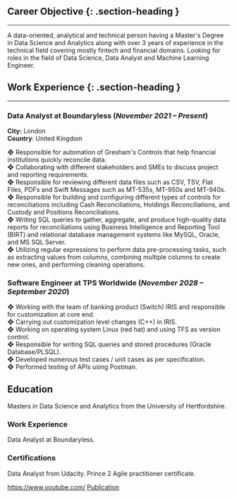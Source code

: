 
## Career Objective {: .section-heading }
---
A data-oriented, analytical and technical person having a Master's Degree in Data Science and Analytics 
along with over 3 years of experience in the technical field covering mostly fintech and financial 
domains. Looking for roles in the field of Data Science, Data Analyst and Machine Learning Engineer.

## Work Experience {: .section-heading }
---
### Data Analyst at Boundaryless (_November 2021 – Present_)
**City:** London  
**Country**: United Kingdom  

❖ Responsible for automation of Gresham's Controls that help financial institutions quickly reconcile data.  
❖ Collaborating with different stakeholders and SMEs to discuss project and reporting requirements.  
❖ Responsible for reviewing different data files such as CSV, TSV, Flat Files, PDFs and Swift Messages such as MT-535s, MT-950s and MT-940s.  
❖ Responsible for building and configuring different types of controls for reconciliations including Cash Reconciliations, Holdings Reconciliations, and Custody and Positions Reconciliations.  
❖ Writing SQL queries to gather, aggregate, and produce high-quality data reports for reconciliations using Business Intelligence and Reporting Tool (BIRT) and relational database management systems like MySQL, Oracle, and MS SQL Server.  
❖ Utilizing regular expressions to perform data pre-processing tasks, such as extracting values from columns, combining multiple columns to create new ones, and performing cleaning operations.  


### Software Engineer at TPS Worldwide (_November 2028 – September 2020_)
❖ Working with the team of banking product (Switch) IRIS and responsible for customization at core end.  
❖ Carrying out customization level changes (C++) in IRIS.  
❖ Working on operating system Linux (red hat) and using TFS as version control.  
❖ Responsible for writing SQL queries and stored procedures (Oracle Database/PLSQL).  
❖ Developed numerous test cases / unit cases as per specification.  
❖ Performed testing of APIs using Postman.  

## Education
Masters in Data Science and Analytics from the University of Hertfordshire.

### Work Experience
Data Analyst at Boundaryless.

### Certifications
Data Analyst from Udacity.
Prince 2 Agile practitioner certificate.

https://www.youtube.com/ 
<a href="https://www.mdpi.com/1424-8220/22/11/4240">Publication</a>
